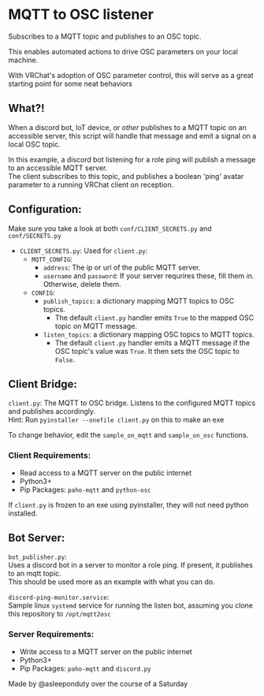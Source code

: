 # MQTT to OSC listener
Subscribes to a MQTT topic and publishes to an OSC topic. 

This enables automated actions to drive OSC parameters on your local machine. 

With VRChat's adoption of OSC parameter control, this will serve as a great starting point for some neat behaviors

## What?!

When a discord bot, IoT device, or *other* publishes to a MQTT topic on an accessible server, this script will handle that message and emit a signal on a local OSC topic.

In this example, a discord bot listening for a role ping will publish a message to an accessible MQTT server.   
The client subscribes to this topic, and publishes a boolean 'ping' avatar parameter to a running VRChat client on reception. 

## Configuration:

Make sure you take a look at both `conf/CLIENT_SECRETS.py` and  `conf/SECRETS.py`

- `CLIENT_SECRETS.py`: Used for `client.py`:
  - `MQTT_CONFIG`:
    - `address`: The ip or url of the public MQTT server.
    - `username` and `password`: If your server requrires these, fill them in. Otherwise, delete them.
  - `CONFIG`:
    - `publish_topics`: a dictionary mapping MQTT topics to OSC topics. 
      -  The default `client.py` handler emits `True` to the mapped OSC topic on MQTT message.
    - `listen_topics`: a dictionary mapping OSC topics to MQTT topics. 
      - The default `client.py` handler emits a MQTT message if the OSC topic's value was `True`. It then sets the OSC topic to `False`.

## Client Bridge:

`client.py`: The MQTT to OSC bridge. Listens to the configured MQTT topics and publishes accordingly.  
Hint: Run `pyinstaller --onefile client.py` on this to make an exe

To change behavior, edit the `sample_on_mqtt` and `sample_on_osc` functions.

### Client Requirements:

- Read access to a MQTT server on the public internet
- Python3+
- Pip Packages: `paho-mqtt` and  `python-osc`

If `client.py` is frozen to an exe using pyinstaller, they will not need python installed. 

## Bot Server:

`bot_publisher.py`:  
Uses a discord bot in a server to monitor a role ping. If present, it publishes to an mqtt topic.  
This should be used more as an example with what you can do. 

`discord-ping-monitor.service`:  
Sample linux `systemd` service for running the listen bot, assuming you clone this repository to `/opt/mqtt2osc`

### Server Requirements:

- Write access to a MQTT server on the public internet
- Python3+
- Pip Packages: `paho-mqtt` and `discord.py`

Made by @asleeponduty over the course of a Saturday